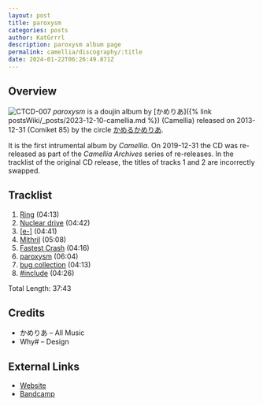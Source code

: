 ```yaml
---
layout: post
title: paroxysm
categories: posts
author: KatGrrrl
description: paroxysm album page
permalink: camellia/discography/:title
date: 2024-01-22T06:26:49.871Z
---
```


## Overview

![CTCD-007](https://cdn.camellia.wiki/images/camellia/albums/CTCD-007.jpg)
*paroxysm* is a doujin album by [かめりあ]({% link postsWiki/_posts/2023-12-10-camellia.md %}) (Camellia) released on 2013-12-31 (Comiket 85) by the circle [かめるかめりあ](#).

It is the first intrumental album by *Camellia*. On 2019-12-31 the CD was re-released as part of the *Camellia Archives* series of re-releases. In the tracklist of the original CD release, the titles of tracks 1 and 2 are incorrectly swapped.

## Tracklist

1. [Ring](<{% link postsInclude/_posts/camellia/songs/Ring/2024-02-18-Ring.md %}>) (04:13)
2. [Nuclear drive](<{% link postsInclude/_posts/camellia/songs/Nuclear-drive/2024-02-18-Nuclear-drive.md %}>) (04:42)
3. [\[e-\]](<{% link postsInclude/_posts/camellia/songs/e-/2024-02-18-e-.md %}>) (04:41)
4. [Mithril](<{% link postsInclude/_posts/camellia/songs/Mithril/2024-02-18-Mithril.md %}>) (05:08)
5. [Fastest Crash](<{% link postsInclude/_posts/camellia/songs/Fastest-Crash/2024-02-18-Fastest-Crash.md %}>) (04:16)
6. [paroxysm](<{% link postsInclude/_posts/camellia/songs/paroxysm-song/2024-02-18-paroxysm-song.md %}>) (06:04)
7. [bug collection](<{% link postsInclude/_posts/camellia/songs/bug-collection/2024-02-18-bug-collection.md %}>) (04:13)
8. [#include](<{% link postsInclude/_posts/camellia/songs/include/2024-02-18-include.md %}>) (04:26)

Total Length: 37:43

## Credits

* かめりあ – All Music
* Why# – Design

## External Links

* [Website](http://cametek.jp/paroxysm/)
* [Bandcamp](https://cametek.bandcamp.com/album/paroxysm)
